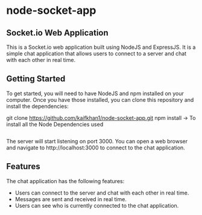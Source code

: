 # node-socket-app

## Socket.io Web Application
This is a Socket.io web application built using NodeJS and ExpressJS. It is a simple chat application that allows users to connect to a server and chat with each other in real time.

## Getting Started
To get started, you will need to have NodeJS and npm installed on your computer. Once you have those installed, you can clone this repository and install the dependencies:

git clone https://github.com/kaifkhan1/node-socket-app.git
npm install -> To install all the Node Dependencies used

``` npm run dev 
```

The server will start listening on port 3000. You can open a web browser and navigate to http://localhost:3000 to connect to the chat application.

## Features
The chat application has the following features:

  - Users can connect to the server and chat with each other in real time.
  - Messages are sent and received in real time.
  - Users can see who is currently connected to the chat application.
